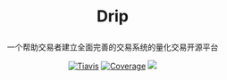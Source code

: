 <H1><p align="center">Drip</p></H1>
<p align="center">一个帮助交易者建立全面完善的交易系统的量化交易开源平台</p>
<p align="center">
  <a href="https://travis-ci.com/zlq4863947/dripjs"><img src="https://travis-ci.com/zlq4863947/dripjs.svg?branch=master&t=1" alt="Tiavis" /></a>
  <a href="https://coveralls.io/github/zlq4863947/dripjs?branch=master"><img src="https://coveralls.io/repos/github/zlq4863947/dripjs/badge.svg?branch=master&t=1" alt="Coverage" /></a>
  <a href="https://www.paypal.me/zlq4863947"><img src="https://img.shields.io/badge/Donate-PayPal-ff3f59.svg"/></a>
</p>